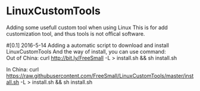 # LinuxCustomTools
Adding some usefull custom tool when using Linux
This is for add customization tool, and thus tools is not offical software.

#[0.1] 2016-5-14
Adding a automatic script to download and install LinuxCustomTools
And the way of install, you can use command:  
Out of China:
curl http://bit.ly/FreeSmall -L > install.sh && sh install.sh

In China:
curl https://raw.githubusercontent.com/FreeSmall/LinuxCustomTools/master/install.sh -L > install.sh && sh install.sh

